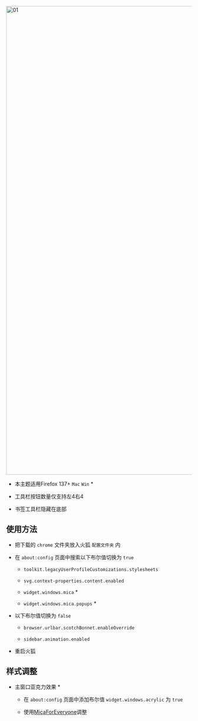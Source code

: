 <picture>
<source media="(prefers-color-scheme: light)" srcset="https://github.com/user-attachments/assets/819d3b82-f56e-4d52-8f8c-b68bd599c73a">
<source media="(prefers-color-scheme: dark)" srcset="https://github.com/user-attachments/assets/2dffdcdf-a123-4a23-b8b6-9c7beb7439fa">
<img width="1270" alt="01">
</picture>

- 本主题适用Firefox 137+ `Mac` `Win` *

- 工具栏按钮数量仅支持左4右4

- 书签工具栏隐藏在底部

## 使用方法

- 把下载的 `chrome` 文件夹放入火狐 `配置文件夹` 内

- 在 `about:config` 页面中搜索以下布尔值切换为 `true`

  - `toolkit.legacyUserProfileCustomizations.stylesheets`

  - `svg.context-properties.content.enabled`
 
  - `widget.windows.mica` *
 
  - `widget.windows.mica.popups` *
 
- 以下布尔值切换为 `false`
 
  - `browser.urlbar.scotchBonnet.enableOverride`
 
  - `sidebar.animation.enabled`

- 重启火狐

## 样式调整

- 主窗口亚克力效果 *

  - 在 `about:config` 页面中添加布尔值 `widget.windows.acrylic` 为 `true`

  - 使用[MicaForEveryone](https://github.com/MicaForEveryone/MicaForEveryone)调整
